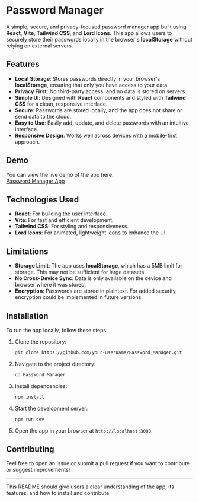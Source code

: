 # Password Manager

A simple, secure, and privacy-focused password manager app built using **React**, **Vite**, **Tailwind CSS**, and **Lord Icons**. This app allows users to securely store their passwords locally in the browser's **localStorage** without relying on external servers. 

## Features

- **Local Storage**: Stores passwords directly in your browser's **localStorage**, ensuring that only you have access to your data.
- **Privacy First**: No third-party access, and no data is stored on servers.
- **Simple UI**: Designed with **React** components and styled with **Tailwind CSS** for a clean, responsive interface.
- **Secure**: Passwords are stored locally, and the app does not share or send data to the cloud.
- **Easy to Use**: Easily add, update, and delete passwords with an intuitive interface.
- **Responsive Design**: Works well across devices with a mobile-first approach.

## Demo

You can view the live demo of the app here:  
[Password Manager App](https://kumarabhinav9955.github.io/Password_Manager/)

## Technologies Used

- **React**: For building the user interface.
- **Vite**: For fast and efficient development.
- **Tailwind CSS**: For styling and responsiveness.
- **Lord Icons**: For animated, lightweight icons to enhance the UI.

## Limitations

- **Storage Limit**: The app uses **localStorage**, which has a 5MB limit for storage. This may not be sufficient for large datasets.
- **No Cross-Device Sync**: Data is only available on the device and browser where it was stored.
- **Encryption**: Passwords are stored in plaintext. For added security, encryption could be implemented in future versions.

## Installation

To run the app locally, follow these steps:

1. Clone the repository:
   ```bash
   git clone https://github.com/your-username/Password_Manager.git
   ```

2. Navigate to the project directory:
   ```bash
   cd Password_Manager
   ```

3. Install dependencies:
   ```bash
   npm install
   ```

4. Start the development server:
   ```bash
   npm run dev
   ```

5. Open the app in your browser at `http://localhost:3000`.

## Contributing

Feel free to open an issue or submit a pull request if you want to contribute or suggest improvements!

---

This README should give users a clear understanding of the app, its features, and how to install and contribute.
